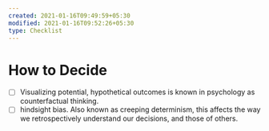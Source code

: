 ```yaml
---
created: 2021-01-16T09:49:59+05:30
modified: 2021-01-16T09:52:26+05:30
type: Checklist
---
```


# How to Decide

- [ ] Visualizing potential, hypothetical outcomes is known in psychology as counterfactual thinking.
- [ ] hindsight bias. Also known as creeping determinism, this affects the way we retrospectively understand our decisions, and those of others.